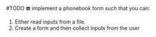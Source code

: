 #TODO :phone:
implement a phonebook form 
such that you can:
1. Either read inputs from a file.
2. Create a form and then collect inputs from the user
